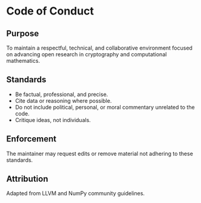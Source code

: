 # Code of Conduct

## Purpose
To maintain a respectful, technical, and collaborative environment focused on advancing open research in cryptography and computational mathematics.

## Standards
- Be factual, professional, and precise.
- Cite data or reasoning where possible.
- Do not include political, personal, or moral commentary unrelated to the code.
- Critique ideas, not individuals.

## Enforcement
The maintainer may request edits or remove material not adhering to these standards.

## Attribution
Adapted from LLVM and NumPy community guidelines.
